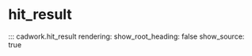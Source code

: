 # hit_result

::: cadwork.hit_result
    rendering:
        show_root_heading: false
        show_source: true

